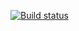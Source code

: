 [![Build status](https://ci.appveyor.com/api/projects/status/fw1uv5982s4jso1s?svg=true)](https://ci.appveyor.com/project/larinasof/postmanecho)